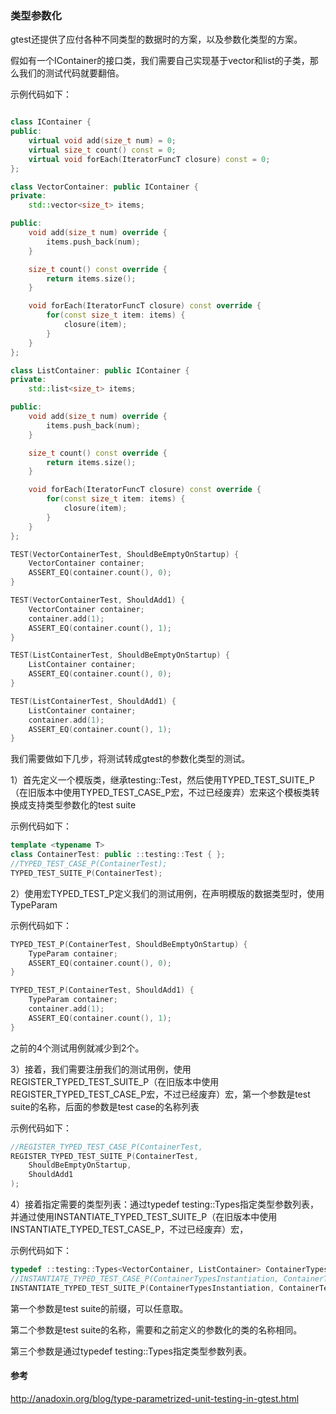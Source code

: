 ### 类型参数化 

gtest还提供了应付各种不同类型的数据时的方案，以及参数化类型的方案。

假如有一个IContainer的接口类，我们需要自己实现基于vector和list的子类，那么我们的测试代码就要翻倍。

示例代码如下：

```cpp

class IContainer {
public:
    virtual void add(size_t num) = 0;
    virtual size_t count() const = 0;
    virtual void forEach(IteratorFuncT closure) const = 0;
};

class VectorContainer: public IContainer {
private:
    std::vector<size_t> items;

public:
    void add(size_t num) override {
        items.push_back(num);
    }

    size_t count() const override {
        return items.size();
    }

    void forEach(IteratorFuncT closure) const override {
        for(const size_t item: items) {
            closure(item);
        }
    }
};

class ListContainer: public IContainer {
private:
    std::list<size_t> items;

public:
    void add(size_t num) override {
        items.push_back(num);
    }

    size_t count() const override {
        return items.size();
    }

    void forEach(IteratorFuncT closure) const override {
        for(const size_t item: items) {
            closure(item);
        }
    }
};

TEST(VectorContainerTest, ShouldBeEmptyOnStartup) {
    VectorContainer container;
    ASSERT_EQ(container.count(), 0);
}

TEST(VectorContainerTest, ShouldAdd1) {
    VectorContainer container;
    container.add(1);
    ASSERT_EQ(container.count(), 1);
}

TEST(ListContainerTest, ShouldBeEmptyOnStartup) {
    ListContainer container;
    ASSERT_EQ(container.count(), 0);
}

TEST(ListContainerTest, ShouldAdd1) {
    ListContainer container;
    container.add(1);
    ASSERT_EQ(container.count(), 1);
}

```

我们需要做如下几步，将测试转成gtest的参数化类型的测试。

1）首先定义一个模版类，继承testing::Test，然后使用TYPED_TEST_SUITE_P（在旧版本中使用TYPED_TEST_CASE_P宏，不过已经废弃）宏来这个模板类转换成支持类型参数化的test suite

示例代码如下：

```cpp
template <typename T>
class ContainerTest: public ::testing::Test { };
//TYPED_TEST_CASE_P(ContainerTest);
TYPED_TEST_SUITE_P(ContainerTest);
```

2）使用宏TYPED_TEST_P定义我们的测试用例，在声明模版的数据类型时，使用TypeParam 

示例代码如下：

```cpp
TYPED_TEST_P(ContainerTest, ShouldBeEmptyOnStartup) {
    TypeParam container;
    ASSERT_EQ(container.count(), 0);
}

TYPED_TEST_P(ContainerTest, ShouldAdd1) {
    TypeParam container;
    container.add(1);
    ASSERT_EQ(container.count(), 1);
}
```

之前的4个测试用例就减少到2个。

3）接着，我们需要注册我们的测试用例，使用REGISTER_TYPED_TEST_SUITE_P（在旧版本中使用REGISTER_TYPED_TEST_CASE_P宏，不过已经废弃）宏，第一个参数是test suite的名称，后面的参数是test case的名称列表

示例代码如下：

```cpp
//REGISTER_TYPED_TEST_CASE_P(ContainerTest,
REGISTER_TYPED_TEST_SUITE_P(ContainerTest,
    ShouldBeEmptyOnStartup,
    ShouldAdd1
);
```
4）接着指定需要的类型列表：通过typedef testing::Types指定类型参数列表，并通过使用INSTANTIATE_TYPED_TEST_SUITE_P（在旧版本中使用INSTANTIATE_TYPED_TEST_CASE_P，不过已经废弃）宏，

示例代码如下：

```cpp
typedef ::testing::Types<VectorContainer, ListContainer> ContainerTypes;
//INSTANTIATE_TYPED_TEST_CASE_P(ContainerTypesInstantiation, ContainerTest, ContainerTypes);
INSTANTIATE_TYPED_TEST_SUITE_P(ContainerTypesInstantiation, ContainerTest, ContainerTypes);
```

第一个参数是test suite的前缀，可以任意取。 

第二个参数是test suite的名称，需要和之前定义的参数化的类的名称相同。

第三个参数是通过typedef testing::Types指定类型参数列表。


#### 参考

<http://anadoxin.org/blog/type-parametrized-unit-testing-in-gtest.html>
